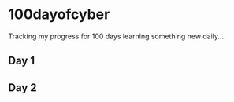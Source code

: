 # 100dayofcyber
Tracking my progress for 100 days learning something new daily....


## Day 1



## Day 2
